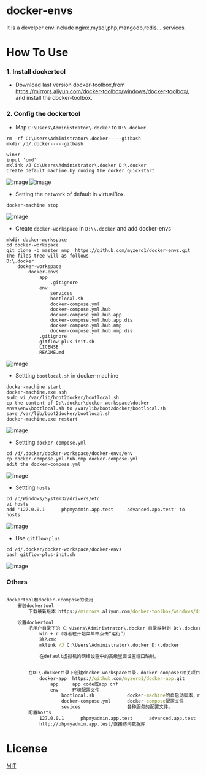 # docker-envs
It is a develper env.include nginx,mysql,php,mangodb,redis....services.

# How To Use
### 1. Install dockertool ###
* Download last version docker-toolbox,from https://mirrors.aliyun.com/docker-toolbox/windows/docker-toolbox/, and install the docker-toolbox.

### 2. Config the dockertool ### 
* Map `C:\Users\Administrator\.docker` to `D:\.docker`
```
rm -rf C:\Users\Administrator\.docker-----gitbash
mkdir /d/.docker-----gitbash

win+r
input 'cmd'
mklink /J C:\Users\Administrator\.docker D:\.docker 
Create default machine.by runing the docker quickstart
```
![image](https://github.com/myzero1/show-time/blob/master/docker-envs/screenshot/101.png)
![image](https://github.com/myzero1/show-time/blob/master/docker-envs/screenshot/100.png)



* Setting the network of default in virtualBox.
```
docker-machine stop
```

![image](https://github.com/myzero1/show-time/blob/master/docker-envs/screenshot/102.png)



* Create `docker-workspace` in `D:\\.docker` and add docker-envs
```
mkdir docker-workspace
cd docker-workspace
git clone -b master_nmp  https://github.com/myzero1/docker-envs.git
The files tree will as follows
D:\.docker
    docker-workspace
        docker-envs
            app
                .gitignore
            env
                services
                bootlocal.sh
                docker-compose.yml
                docker-compose.yml.hub
                docker-compose.yml.hub.app
                docker-compose.yml.hub.app.dis
                docker-compose.yml.hub.nmp
                docker-compose.yml.hub.nmp.dis
            .gitignore
            gitflow-plus-init.sh
            LICENSE
            README.md
```

![image](https://github.com/myzero1/show-time/blob/master/docker-envs/screenshot/103.png)



* Settting `bootlocal.sh` in docker-machine
```
docker-machine start
docker-machine.exe ssh
sudo vi /var/lib/boot2docker/bootlocal.sh
cp the content of D:\.docker\docker-workspace\docker-envs\env\bootlocal.sh to /var/lib/boot2docker/bootlocal.sh
save /var/lib/boot2docker/bootlocal.sh
docker-machine.exe restart
```

![image](https://github.com/myzero1/show-time/blob/master/docker-envs/screenshot/104.png)



* Settting `docker-compose.yml`
```
cd /d/.docker/docker-workspace/docker-envs/env
cp docker-compose.yml.hub.nmp docker-compose.yml
edit the docker-compose.yml
```

![image](https://github.com/myzero1/show-time/blob/master/docker-envs/screenshot/105.png)



* Settting `hosts`
```
cd /c/Windows/System32/drivers/etc
vi hosts
add '127.0.0.1      phpmyadmin.app.test    	advanced.app.test' to hosts
```

![image](https://github.com/myzero1/show-time/blob/master/docker-envs/screenshot/107.png)



* Use `gitflow-plus`
```
cd /d/.docker/docker-workspace/docker-envs
bash gitflow-plus-init.sh
```

![image](https://github.com/myzero1/show-time/blob/master/docker-envs/screenshot/108.png)

### Others ###
```cmd

dockertool和docker-ccompose的使用
    安装dockertool
		下载最新版本 https://mirrors.aliyun.com/docker-toolbox/windows/docker-toolbox/ 按提示进行安装，直接使用docker quickstart，新建default machine.

	设置dockertool
		把用户目录下的 C:\Users\Administrator\.docker 目录映射到 D:\.docker
			win + r（或者在开始菜单中点击“运行”）
			输入cmd
			mklink /J C:\Users\Administrator\.docker D:\.docker

			在default虚拟机的网络设置中的高级里面设置端口映射。


		在D:\.docker目录下创建docker-workspace目录，docker-composer相关项目就直接放在这下面了。
			docker-app 	https://github.com/myzero1/docker-app.git
				app 	app code或app cnf
				env		环境配置文件
					bootlocal.sh			docker-machine的自启动脚本，machine每次启动都会执行。在第一次使用machine时需要配置。
					docker-compose.yml		docker-compose配置文件
					sevices					各种服务的配置文件。
		配置hosts
			127.0.0.1      phpmyadmin.app.test		advanced.app.test
			http://phpmyadmin.app.test/直接访问数据库

```

# License
[MIT](https://github.com/myzero1/docker-envs/blob/master/LICENSE)
